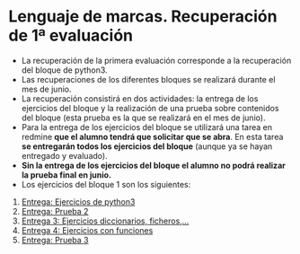# Lenguaje de marcas. Recuperación de 1ª evaluación

* La recuperación de la primera evaluación corresponde a la recuperación del bloque de python3.
* Las recuperaciones de los diferentes bloques se realizará durante el mes de junio.
* La recuperación consistirá en dos actividades: la entrega de los ejercicios del bloque y la realización de una prueba sobre contenidos del bloque (esta prueba es la que se realizará en el mes de junio).
* Para la entrega de los ejercicios del bloque se utilizará una tarea en redmine **que el alumno tendrá que solicitar que se abra**. En esta tarea **se entregarán todos los ejercicios del bloque** (aunque ya se hayan entregado y evaluado).
* **Sin la entrega de los ejercicios del bloque el alumno no podrá realizar la prueba final en junio.**
* Los ejercicios del bloque 1 son los siguientes:

1. [Entrega: Ejercicios de python3](https://fp.josedomingo.org/lmgs/u02/entrega.html)
2. [Entrega: Prueba 2](https://dit.gonzalonazareno.org/moodle/pluginfile.php/19693/mod_assign/introattachment/0/prueba2.pdf?forcedownload=1)
3. [Entrega 3: Ejercicios diccionarios, ficheros,...](https://fp.josedomingo.org/lmgs/u02/entrega3.html)
4. [Entrega 4: Ejercicios con funciones](https://fp.josedomingo.org/lmgs/u02/entrega4.html)
5. [Entrega: Prueba 3](https://dit.gonzalonazareno.org/moodle/pluginfile.php/20025/mod_assign/introattachment/0/Prueba3_recuperacion.pdf?forcedownload=1)

